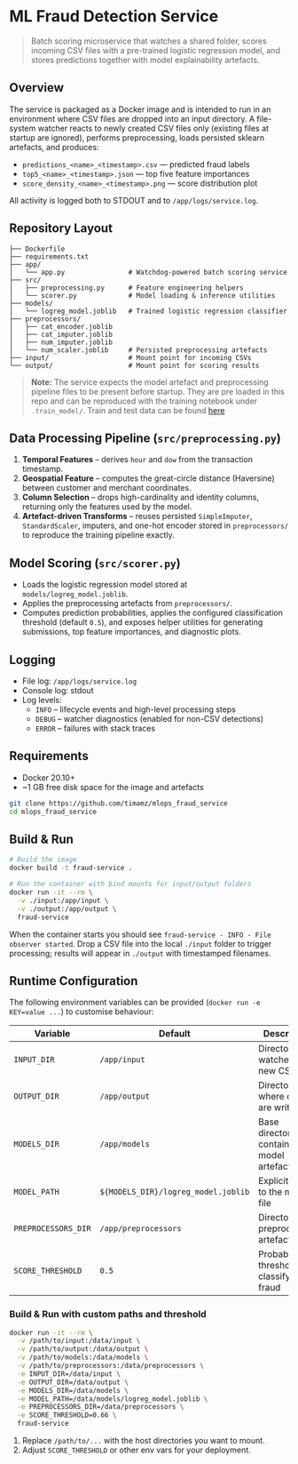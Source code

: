 # ML Fraud Detection Service

> Batch scoring microservice that watches a shared folder, scores incoming CSV files with a pre-trained logistic regression model, and stores predictions together with model explainability artefacts.

## Overview

The service is packaged as a Docker image and is intended to run in an environment where CSV files are dropped into an input directory. A file-system watcher reacts to newly created CSV files only (existing files at startup are ignored), performs preprocessing, loads persisted sklearn artefacts, and produces:
- `predictions_<name>_<timestamp>.csv` — predicted fraud labels
- `top5_<name>_<timestamp>.json` — top five feature importances
- `score_density_<name>_<timestamp>.png` — score distribution plot

All activity is logged both to STDOUT and to `/app/logs/service.log`.

## Repository Layout

```
├── Dockerfile
├── requirements.txt
├── app/
│   └── app.py                # Watchdog-powered batch scoring service
├── src/
│   ├── preprocessing.py      # Feature engineering helpers
│   └── scorer.py             # Model loading & inference utilities
├── models/
│   └── logreg_model.joblib   # Trained logistic regression classifier
├── preprocessors/
│   ├── cat_encoder.joblib
│   ├── cat_imputer.joblib
│   ├── num_imputer.joblib
│   └── num_scaler.joblib     # Persisted preprocessing artefacts
├── input/                    # Mount point for incoming CSVs
└── output/                   # Mount point for scoring results
```

> **Note:** The service expects the model artefact and preprocessing pipeline files to be present before startup. They are pre loaded in this repo and can be reproduced with the training notebook under `.train_model/`. Train and test data can be found [here](https://www.kaggle.com/competitions/teta-ml-1-2025/data)

## Data Processing Pipeline (`src/preprocessing.py`)

1. **Temporal Features** – derives `hour` and `dow` from the transaction timestamp.
2. **Geospatial Feature** – computes the great-circle distance (Haversine) between customer and merchant coordinates.
3. **Column Selection** – drops high-cardinality and identity columns, returning only the features used by the model.
4. **Artefact-driven Transforms** – reuses persisted `SimpleImputer`, `StandardScaler`, imputers, and one-hot encoder stored in `preprocessors/` to reproduce the training pipeline exactly.

## Model Scoring (`src/scorer.py`)

- Loads the logistic regression model stored at `models/logreg_model.joblib`.
- Applies the preprocessing artefacts from `preprocessors/`.
- Computes prediction probabilities, applies the configured classification threshold (default `0.5`), and exposes helper utilities for generating submissions, top feature importances, and diagnostic plots.

## Logging

- File log: `/app/logs/service.log`
- Console log: stdout
- Log levels:
  - `INFO` – lifecycle events and high-level processing steps
  - `DEBUG` – watcher diagnostics (enabled for non-CSV detections)
  - `ERROR` – failures with stack traces

## Requirements

- Docker 20.10+
- ~1 GB free disk space for the image and artefacts

```bash
git clone https://github.com/timamz/mlops_fraud_service
cd mlops_fraud_service
```

## Build & Run

```bash
# Build the image
docker build -t fraud-service .

# Run the container with bind mounts for input/output folders
docker run -it --rm \
  -v ./input:/app/input \
  -v ./output:/app/output \
  fraud-service
```

When the container starts you should see `fraud-service - INFO - File observer started`. Drop a CSV file into the local `./input` folder to trigger processing; results will appear in `./output` with timestamped filenames.

## Runtime Configuration

The following environment variables can be provided (`docker run -e KEY=value ...`) to customise behaviour:

| Variable | Default | Description |
|----------|---------|-------------|
| `INPUT_DIR` | `/app/input` | Directory watched for new CSV files |
| `OUTPUT_DIR` | `/app/output` | Directory where outputs are written |
| `MODELS_DIR` | `/app/models` | Base directory containing the model artefact |
| `MODEL_PATH` | `${MODELS_DIR}/logreg_model.joblib` | Explicit path to the model file |
| `PREPROCESSORS_DIR` | `/app/preprocessors` | Directory with preprocessing artefacts |
| `SCORE_THRESHOLD` | `0.5` | Probability threshold for classifying fraud |

### Build & Run with custom paths and threshold

```bash
docker run -it --rm \
  -v /path/to/input:/data/input \
  -v /path/to/output:/data/output \
  -v /path/to/models:/data/models \
  -v /path/to/preprocessors:/data/preprocessors \
  -e INPUT_DIR=/data/input \
  -e OUTPUT_DIR=/data/output \
  -e MODELS_DIR=/data/models \
  -e MODEL_PATH=/data/models/logreg_model.joblib \
  -e PREPROCESSORS_DIR=/data/preprocessors \
  -e SCORE_THRESHOLD=0.66 \
  fraud-service
```

1. Replace `/path/to/...` with the host directories you want to mount.
2. Adjust `SCORE_THRESHOLD` or other env vars for your deployment.
